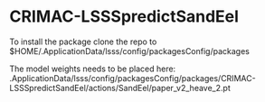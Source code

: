 # CRIMAC-LSSSpredictSandEel

To install the package clone the repo to $HOME/.ApplicationData/lsss/config/packagesConfig/packages

The model weights needs to be placed here:
.ApplicationData/lsss/config/packagesConfig/packages/CRIMAC-LSSSpredictSandEel/actions/SandEel/paper_v2_heave_2.pt

